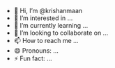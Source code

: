 - 👋 Hi, I’m @krishanmaan
- 👀 I’m interested in ...
- 🌱 I’m currently learning ...
- 💞️ I’m looking to collaborate on ...
- 📫 How to reach me ...
- 😄 Pronouns: ...
- ⚡ Fun fact: ...

<!---
krishanmaan/krishanmaan is a ✨ special ✨ repository because its `README.md` (this file) appears on your GitHub profile.
You can click the Preview link to take a look at your changes.
--->
